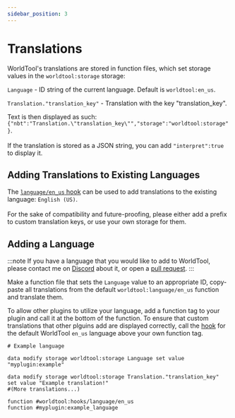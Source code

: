 ```yaml
---
sidebar_position: 3
---
```


# Translations

WorldTool's translations are stored in function files, which set storage values in the `worldtool:storage` storage:

`Language` - ID string of the current language. Default is `worldtool:en_us`.

`Translation."translation_key"` - Translation with the key "translation_key".

Text is then displayed as such: `{"nbt":"Translation.\"translation_key\"","storage":"worldtool:storage"}`.<br></br>
If the translation is stored as a JSON string, you can add `"interpret":true` to display it.

## Adding Translations to Existing Languages

The [`language/en_us` hook](hooks#languageen_us) can be used to add translations to the existing language: `English (US)`.<br></br>
For the sake of compatibility and future-proofing, please either add a prefix to custom translation keys, or use your own storage for them.

## Adding a Language

:::note
If you have a language that you would like to add to WorldTool, please contact me on [Discord](https://discord.gg/jn8d4zb) about it, or open a [pull request](https://github.com/Ellivers/WorldTool/pulls).
:::

Make a function file that sets the `Language` value to an appropriate ID, copy-paste all translations from the default `worldtool:language/en_us` function and translate them.

To allow other plugins to utilize your language, add a function tag to your plugin and call it at the bottom of the function. To ensure that custom translations that other plguins add are displayed correctly, call the [hook](hooks#languageen_us) for the default WorldTool `en_us` language above your own function tag.

```mcfunction
# Example language

data modify storage worldtool:storage Language set value "myplugin:example"

data modify storage worldtool:storage Translation."translation_key" set value "Example translation!"
#(More translations...)

function #worldtool:hooks/language/en_us
function #myplugin:example_language
```

